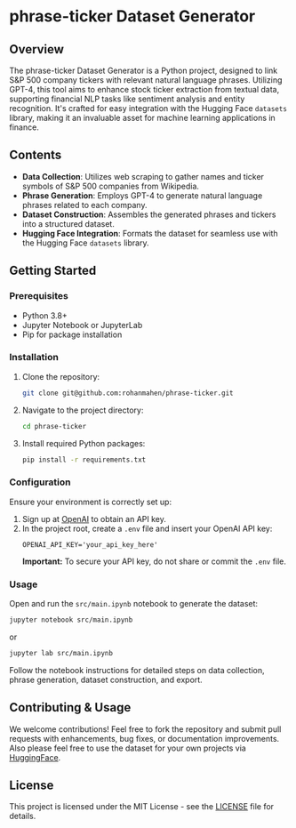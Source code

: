 # phrase-ticker Dataset Generator

## Overview

The phrase-ticker Dataset Generator is a Python project, designed to link S&P 500 company tickers with relevant natural language phrases. Utilizing GPT-4, this tool aims to enhance stock ticker extraction from textual data, supporting financial NLP tasks like sentiment analysis and entity recognition. It's crafted for easy integration with the Hugging Face `datasets` library, making it an invaluable asset for machine learning applications in finance.

## Contents

- **Data Collection**: Utilizes web scraping to gather names and ticker symbols of S&P 500 companies from Wikipedia.
- **Phrase Generation**: Employs GPT-4 to generate natural language phrases related to each company.
- **Dataset Construction**: Assembles the generated phrases and tickers into a structured dataset.
- **Hugging Face Integration**: Formats the dataset for seamless use with the Hugging Face `datasets` library.

## Getting Started

### Prerequisites

- Python 3.8+
- Jupyter Notebook or JupyterLab
- Pip for package installation

### Installation

1. Clone the repository:
   ```sh
   git clone git@github.com:rohanmahen/phrase-ticker.git
   ```
2. Navigate to the project directory:
   ```sh
   cd phrase-ticker
   ```
3. Install required Python packages:
   ```sh
   pip install -r requirements.txt
   ```

### Configuration

Ensure your environment is correctly set up:

1. Sign up at [OpenAI](https://openai.com/) to obtain an API key.
2. In the project root, create a `.env` file and insert your OpenAI API key:
   ```
   OPENAI_API_KEY='your_api_key_here'
   ```
   **Important:** To secure your API key, do not share or commit the `.env` file.

### Usage

Open and run the `src/main.ipynb` notebook to generate the dataset:

```sh
jupyter notebook src/main.ipynb
```

or

```sh
jupyter lab src/main.ipynb
```

Follow the notebook instructions for detailed steps on data collection, phrase generation, dataset construction, and export.



## Contributing & Usage

We welcome contributions! Feel free to fork the repository and submit pull requests with enhancements, bug fixes, or documentation improvements. Also please feel free to use the dataset for your own projects via [HuggingFace](https://huggingface.co/datasets/rohanmahen/phrase-ticker).

## License

This project is licensed under the MIT License - see the [LICENSE](LICENSE) file for details.
